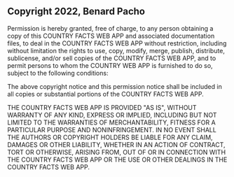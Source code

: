 ## Copyright 2022, Benard Pacho


Permission is hereby granted, free of charge, to any person obtaining a copy of this COUNTRY FACTS WEB APP and associated documentation files, to deal in the COUNTRY FACTS WEB APP without restriction, including without limitation the rights to use, copy, modify, merge, publish, distribute, sublicense, and/or sell copies of the COUNTRY FACTS WEB APP, and to permit persons to whom the COUNTRY WEB APP is furnished to do so, subject to the following conditions:

The above copyright notice and this permission notice shall be included in all copies or substantial portions of the COUNTRY FACTS WEB APP.

THE COUNTRY FACTS WEB APP IS PROVIDED "AS IS", WITHOUT WARRANTY OF ANY KIND, EXPRESS OR IMPLIED, INCLUDING BUT NOT LIMITED TO THE WARRANTIES OF MERCHANTABILITY, FITNESS FOR A PARTICULAR PURPOSE AND NONINFRINGEMENT. IN NO EVENT SHALL THE AUTHORS OR COPYRIGHT HOLDERS BE LIABLE FOR ANY CLAIM, DAMAGES OR OTHER LIABILITY, WHETHER IN AN ACTION OF CONTRACT, TORT OR OTHERWISE, ARISING FROM, OUT OF OR IN CONNECTION WITH THE COUNTRY FACTS WEB APP OR THE USE OR OTHER DEALINGS IN THE COUNTRY FACTS WEB APP.
